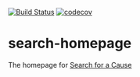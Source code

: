 [![Build Status](https://travis-ci.org/gladly-team/search-homepage.svg?branch=master)](https://travis-ci.org/gladly-team/search-homepage)
[![codecov](https://codecov.io/gh/gladly-team/search-homepage/branch/master/graph/badge.svg)](https://codecov.io/gh/gladly-team/search-homepage)

# search-homepage
The homepage for [Search for a Cause](https://search.gladly.io)

